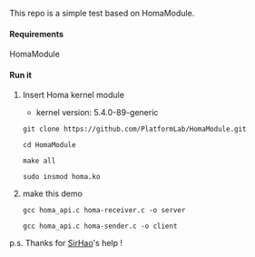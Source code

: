 This repo is a simple test based on HomaModule.

#### Requirements

HomaModule

#### Run it

1. Insert Homa kernel module

   * kernel version: 5.4.0-89-generic

   `git clone https://github.com/PlatformLab/HomaModule.git`

   `cd HomaModule`

   `make all`

   `sudo insmod homa.ko`

2. make this demo

   `gcc homa_api.c homa-receiver.c -o server`

   `gcc homa_api.c homa-sender.c -o client`





p.s. Thanks for [SirHao](https://github.com/SirHao/HomaDemo)'s help !

